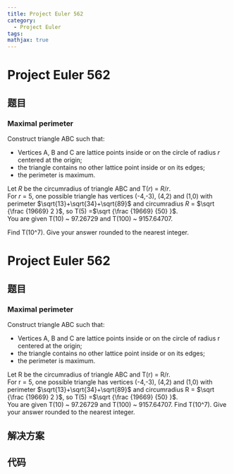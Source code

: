 ```yaml
---
title: Project Euler 562
category:
  - Project Euler
tags:
mathjax: true
---
```

<escape><!-- more --></escape>
    
# Project Euler 562
## 题目
### Maximal perimeter


Construct triangle ABC such that:
<ul><li>Vertices A, B and C are lattice points inside or on the circle of radius <var>r</var> centered at the origin;</li>
<li>the triangle contains no other lattice point inside or on its edges;</li>
<li>the perimeter is maximum.</li></ul>Let <var>R</var> be the circumradius of triangle ABC and T(<var>r</var>) = <var>R</var>/<var>r</var>.<br />
For <var>r</var> = 5, one possible triangle has vertices (-4,-3), (4,2)  and (1,0) with perimeter $\sqrt{13}+\sqrt{34}+\sqrt{89}$ and circumradius <var>R</var> = $\sqrt {\frac {19669} 2 }$, so T(5) =$\sqrt {\frac {19669} {50} }$.<br />
You are given T(10) ~ 97.26729 and T(100) ~ 9157.64707.

Find T(10^7). Give your answer rounded to the nearest integer.



# Project Euler 562
## 题目
### Maximal perimeter

Construct triangle ABC such that:
<ul>
<li>Vertices A, B and C are lattice points inside or on the circle of radius r centered at the origin;</li>
<li>the triangle contains no other lattice point inside or on its edges;</li>
<li>the perimeter is maximum.</li>
</ul>
Let R be the circumradius of triangle ABC and T(r) = R/r.<br>For r = 5, one possible triangle has vertices (-4,-3), (4,2) and (1,0) with perimeter $\sqrt{13}+\sqrt{34}+\sqrt{89}$ and circumradius R = $\sqrt {\frac {19669} 2 }$, so T(5) =$\sqrt {\frac {19669} {50} }$.<br>You are given T(10) ~ 97.26729 and T(100) ~ 9157.64707.
Find T(10^7). Give your answer rounded to the nearest integer.


## 解决方案


## 代码


